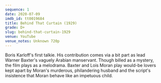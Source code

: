 ```yaml
---
sequence: 1
date: 2020-07-09
imdb_id: tt0019684
title: Behind That Curtain (1929)
grade: D+
slug: behind-that-curtain-1929
venue: YouTube
venue_notes: Unknown 720p
---
```


Boris Karloff's first talkie. His contribution comes via a bit part as lead Warner Baxter's vaguely Arabian manservant. Though billed as a mystery, the film plays as a melodrama. <span data-snippet>Baxter and Lois Moran play would-be lovers kept apart by Moran's murderous, philandering husband and the script's insistence that Moran behave like an impetuous child.</span>
